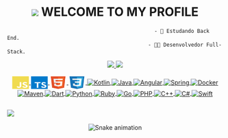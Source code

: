 ### <h1 align="center"><img src="https://media.giphy.com/media/hvRJCLFzcasrR4ia7z/giphy.gif" width="25px"> WELCOME TO MY PROFILE</h1>

                                                    - 🌱 Estudando Back End.
                                                  - 👨‍💻 Desenvolvedor Full-Stack.

<div align="center">
  <a href="https://github.com/GUTOFAR1AS">
  <img height="180em" src="https://github-readme-stats.vercel.app/api?username=GUTOFAR1AS&show_icons=true&theme=dark&include_all_commits=true&count_private=true&cache_seconds=1800"/>

  <img height="180em" src="https://github-readme-stats.vercel.app/api/top-langs/?username=GUTOFAR1AS&layout=compact&langs_count=7&theme=dark"/>
</div>

<div align="center"><br>
  <img align="center" alt="Rafa-Js" height="30" width="40" src="https://raw.githubusercontent.com/devicons/devicon/master/icons/javascript/javascript-plain.svg">
  <img align="center" alt="Rafa-Ts" height="30" width="40" src="https://raw.githubusercontent.com/devicons/devicon/master/icons/typescript/typescript-plain.svg">
  <img align="center" alt="Rafa-HTML" height="30" width="40" src="https://raw.githubusercontent.com/devicons/devicon/master/icons/html5/html5-original.svg">
  <img align="center" alt="Rafa-CSS" height="30" width="40" src="https://raw.githubusercontent.com/devicons/devicon/master/icons/css3/css3-original.svg">
  <img align="right" alt="" height="150" style="border-radius:50px;" src="https://cdn.discordapp.com/attachments/938982707063574559/938984748796231691/1643608758475.png">
  <img align="center" alt="Kotlin" height="30" width="40" src="https://cdn.jsdelivr.net/gh/devicons/devicon/icons/kotlin/kotlin-original.svg">
  <img align="center" alt="Java" height="30" width="40" src="https://cdn.jsdelivr.net/gh/devicons/devicon/icons/java/java-original.svg">
  <img align="center" alt="Angular" height="30" width="40" src="https://cdn.jsdelivr.net/gh/devicons/devicon/icons/angularjs/angularjs-original.svg">
  <img align="center" alt="Spring" height="30" width="40" src="https://cdn.jsdelivr.net/gh/devicons/devicon/icons/spring/spring-original.svg">
  <img align="center" alt="Docker" height="30" width="40" src="https://cdn.jsdelivr.net/gh/devicons/devicon/icons/docker/docker-original.svg">
  <img align="center" alt="Maven" height="30" width="40" src="https://cdn.jsdelivr.net/gh/devicons/devicon/icons/apache/apache-original.svg">
  <img align="center" alt="Dart" height="30" width="40" src="https://cdn.jsdelivr.net/gh/devicons/devicon/icons/dart/dart-original.svg">
  <img align="center" alt="Python" height="30" width="40" src="https://cdn.jsdelivr.net/gh/devicons/devicon/icons/python/python-original.svg">
  <img align="center" alt="Ruby" height="30" width="40" src="https://cdn.jsdelivr.net/gh/devicons/devicon/icons/ruby/ruby-original.svg">
  <img align="center" alt="Go" height="30" width="40" src="https://cdn.jsdelivr.net/gh/devicons/devicon/icons/go/go-original.svg">
  <img align="center" alt="PHP" height="30" width="40" src="https://cdn.jsdelivr.net/gh/devicons/devicon/icons/php/php-original.svg">
  <img align="center" alt="C++" height="30" width="40" src="https://cdn.jsdelivr.net/gh/devicons/devicon/icons/cplusplus/cplusplus-original.svg">
  <img align="center" alt="C#" height="30" width="40" src="https://cdn.jsdelivr.net/gh/devicons/devicon/icons/csharp/csharp-original.svg">
  <img align="center" alt="Swift" height="30" width="40" src="https://cdn.jsdelivr.net/gh/devicons/devicon/icons/swift/swift-original.svg">
</div>
  
 ##
  
<div>
  <a href="https://www.linkedin.com/in/gustavo-farias-a21274304/" target="_blank"><img src="https://img.shields.io/badge/-LinkedIn-%230077B5?style=for-the-badge&logo=linkedin&logoColor=white" target="_blank"></a> 
  
  </div>
  
<div align="center">
  
  ![Snake animation](https://github.com/danielbped/danielbped/blob/output/github-contribution-grid-snake.svg)
  
</div> 
